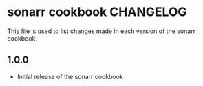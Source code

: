 sonarr cookbook CHANGELOG
=========================

This file is used to list changes made in each version of the sonarr cookbook.

1.0.0
-----
* Initial release of the sonarr cookbook
